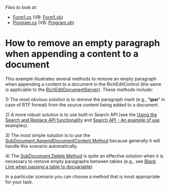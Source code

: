 <!-- default file list -->
*Files to look at*:

* [Form1.cs](./CS/Form1.cs) (VB: [Form1.vb](./VB/Form1.vb))
* [Program.cs](./CS/Program.cs) (VB: [Program.vb](./VB/Program.vb))
<!-- default file list end -->
# How to remove an empty paragraph when appending a content to a document


<p>This example illustrates several methods to remove an empty paragraph when appending a content to a document in the RichEditControl (the same is applicable to the <a href="http://documentation.devexpress.com/#CoreLibraries/clsDevExpressXtraRichEditRichEditDocumentServertopic"><u>RichEditDocumentServer</u></a>). These methods include:</p><p>1) The most obvious solution is to remove the paragraph mark (e.g., <strong>'\par'</strong> in case of RTF format) from the source content being added to a document. </p><p>2) A more robust solution is to use built-in Search API (see the <a href="https://www.devexpress.com/Support/Center/p/E1677">Using the Search and Replace API functionality</a> and <a href="https://www.devexpress.com/Support/Center/p/E3147">Search API - An example of use</a> examples).</p><p>3) The most simple solution is to use the <a href="http://documentation.devexpress.com/#CoreLibraries/DevExpressXtraRichEditAPINativeSubDocument_AppendDocumentContenttopic"><u>SubDocument.AppendDocumentContent Method</u></a> because generally it will handle this scenario automatically.</p><p>4) The <a href="http://documentation.devexpress.com/#CoreLibraries/DevExpressXtraRichEditAPINativeSubDocument_Deletetopic"><u>SubDocument.Delete Method</u></a> is quite an effective solution when it is necessary to remove empty paragraphs between tables (e.g., see <a href="https://www.devexpress.com/Support/Center/p/Q356749">Blank Line when passing a table to docvariable</a>).</p><p>In a particular scenario you can choose a method that is most appropriate for your task.</p>

<br/>



